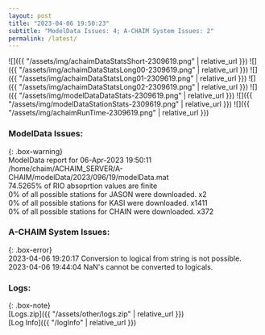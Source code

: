 ```yaml
---
layout: post
title: "2023-04-06 19:50:23"
subtitle: "ModelData Issues: 4; A-CHAIM System Issues: 2"
permalink: /latest/
---
```


![]({{ "/assets/img/achaimDataStatsShort-2309619.png" | relative_url }})
![]({{ "/assets/img/achaimDataStatsLong00-2309619.png" | relative_url }})
![]({{ "/assets/img/achaimDataStatsLong01-2309619.png" | relative_url }})
![]({{ "/assets/img/achaimDataStatsLong02-2309619.png" | relative_url }})
![]({{ "/assets/img/modelDataDataStats-2309619.png" | relative_url }})
![]({{ "/assets/img/modelDataStationStats-2309619.png" | relative_url }})
![]({{ "/assets/img/achaimRunTime-2309619.png" | relative_url }})


### ModelData Issues:  
  
{: .box-warning}  
 ModelData report for 06-Apr-2023 19:50:11   
 /home/chaim/ACHAIM_SERVER/A-CHAIM/modelData/2023/096/19/modelData.mat   
 74.5265% of RIO absoprtion values are finite   
 0% of all possible stations for JASON were downloaded. x2   
 0% of all possible stations for KASI were downloaded. x1411   
 0% of all possible stations for CHAIN were downloaded. x372   
  
### A-CHAIM System Issues:  
  
{: .box-error}  
2023-04-06 19:20:17 Conversion to logical from string is not possible.  
2023-04-06 19:44:04 NaN's cannot be converted to logicals.  

### Logs:  
  
{: .box-note}  
[Logs.zip]({{ "/assets/other/logs.zip" | relative_url }})  
[Log Info]({{ "/logInfo" | relative_url }})  
